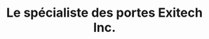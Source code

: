 ---
title: "Le spécialiste des portes Exitech Inc."
url: /gatineau/le-specialiste-des-portes-exitech-inc/
shop: Türen
---